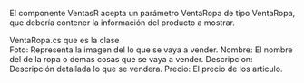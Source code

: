 El componente VentasR acepta un parámetro VentaRopa de tipo VentaRopa, que debería contener la información del producto a mostrar.

VentaRopa.cs que es la clase  
Foto: Representa la imagen del lo que se vaya a vender.
Nombre: El nombre del de la ropa o demas cosas que se vaya a vender.
Descripcion: Descripción detallada lo que se vendera.
Precio: El precio de los articulo.
